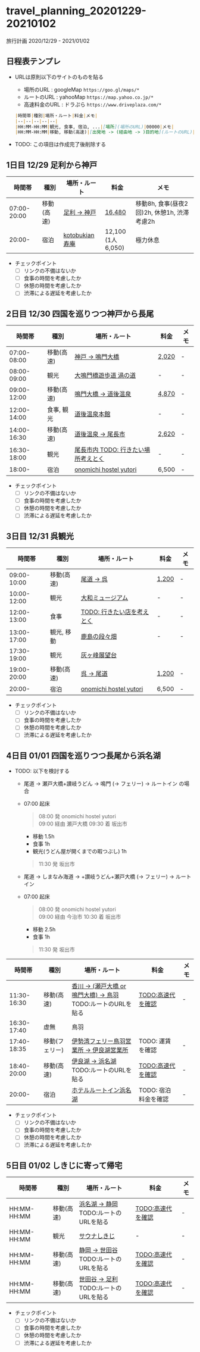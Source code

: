 # travel_planning_20201229-20210102
旅行計画 2020/12/29 - 2021/01/02

## 日程表テンプレ

* URLは原則以下のサイトのものを貼る
    * 場所のURL : googleMap `https://goo.gl/maps/*`
    * ルートのURL : yahooMap `https://map.yahoo.co.jp/*`
    * 高速料金のURL : ドラぷら `https://www.driveplaza.com/*`

    ```md
    |時間帯|種別|場所・ルート|料金|メモ|
    |--|--|--|--|--|
    |HH:MM-HH:MM|観光, 食事, 宿泊, ...|[場所](場所のURL)|00000|メモ|
    |HH:MM-HH:MM|移動, 移動(高速)|[出発地 -> (経由地 -> )目的地](ルートのURL)|[値段](高速料金のURL)|メモ|
    ```

* TODO: この項目は作成完了後削除する

## **1日目 12/29** 足利から神戸

|時間帯|種別|場所・ルート|料金|メモ|
|--|--|--|--|--|
|07:00-20:00|移動(高速)|[足利 -> 神戸](https://yahoo.jp/6rKKJi) |[16,480](https://www.driveplaza.com/dp/SearchQuick?startPlaceKana=足利&arrivePlaceKana=東浦&searchHour=7&searchMinute=0&kind=1&keiyuPlaceKana=&keiyuPlaceKana2=&keiyuPlaceKana3=&searchYear=2020&searchMonth=12&searchDay=29&roadType1=off&roadType2=off&roadType=15&carType=1&priority=3&selectickindflg=0)|移動8h, 食事(昼夜2回)2h, 休憩1h, 渋滞考慮2h|
|20:00-|宿泊|[kotobukian 寿庵](https://goo.gl/maps/ueyBWsNvdEnkAf4v5)|12,100<br>(1人6,050)|極力休息|

* チェックポイント
    * [ ] リンクの不備はないか
    * [ ] 食事の時間を考慮したか
    * [ ] 休憩の時間を考慮したか
    * [ ] 渋滞による遅延を考慮したか

## **2日目 12/30** 四国を巡りつつ神戸から長尾

|時間帯|種別|場所・ルート|料金|メモ|
|--|--|--|--|--|
|07:00-08:00|移動(高速)|[神戸 -> 鳴門大橋](https://yahoo.jp/51QwKi)|[2,020](https://www.driveplaza.com/dp/SearchQuick?startPlaceKana=東浦&arrivePlaceKana=鳴門北&searchHour=7&searchMinute=0&kind=1&carType=1&priority=2&keiyuPlaceKana=&keiyuPlaceKana2=&keiyuPlaceKana3=&searchYear=2020&searchMonth=12&searchDay=30&selectickindflg=0)|-|
|08:00-09:00|観光|[大鳴門橋遊歩道 渦の道](https://goo.gl/maps/RAsDLbVwrkFXsFr67)|-|-|
|09:00-12:00|移動(高速)|[鳴門大橋 -> 道後温泉](https://yahoo.jp/-_aMjW)|[4,870](https://www.driveplaza.com/dp/SearchQuick?startPlaceKana=鳴門北&arrivePlaceKana=川内&searchHour=9&searchMinute=0&kind=1&keiyuPlaceKana=&keiyuPlaceKana2=&keiyuPlaceKana3=&searchYear=2020&searchMonth=12&searchDay=30&roadType1=off&roadType2=off&roadType=15&carType=1&priority=2&selectickindflg=0)|-|
|12:00-14:00|食事, 観光|[道後温泉本館](https://goo.gl/maps/VbgHYLvt7bAjL4ASA)|-|-|
|14:00-16:30|移動(高速)|[道後温泉 -> 尾長市](https://yahoo.jp/82bNKH)|[2,620](https://www.driveplaza.com/dp/SearchQuick?startPlaceKana=今治北&arrivePlaceKana=向島%28西瀬戸道%29&searchHour=14&searchMinute=0&kind=1&keiyuPlaceKana=&keiyuPlaceKana2=&keiyuPlaceKana3=&searchYear=2020&searchMonth=12&searchDay=30&roadType1=off&roadType2=off&roadType=15&carType=1&priority=2&selectickindflg=0)|-|
|16:30-18:00|観光|[尾長市内 TODO: 行きたい場所考えとく]()|-|-|
|18:00-|宿泊|[onomichi hostel yutori](https://goo.gl/maps/W4BHTnqf5Zc67WkZ8)|6,500|-|

* チェックポイント
    * [ ] リンクの不備はないか
    * [ ] 食事の時間を考慮したか
    * [ ] 休憩の時間を考慮したか
    * [ ] 渋滞による遅延を考慮したか

## **3日目 12/31** 呉観光

|時間帯|種別|場所・ルート|料金|メモ|
|--|--|--|--|--|
|09:00-10:00|移動(高速)|[尾道 -> 呉](https://yahoo.jp/16ezXq)|[1,200](https://www.driveplaza.com/dp/SearchQuick?startPlaceKana=尾道&arrivePlaceKana=高屋&searchHour=21&searchMinute=20&kind=1&carType=1&priority=2&keiyuPlaceKana=&keiyuPlaceKana2=&keiyuPlaceKana3=&searchYear=2020&searchMonth=11&searchDay=26&selectickindflg=0)|-|
|10:00-12:00|観光|[大和ミュージアム](https://goo.gl/maps/EYzXvw7Ae64Ccuhn9)|-|-|
|12:00-13:00|食事|[TODO: 行きたい店を考えとく]()|-|-|
|13:00-17:00|観光, 移動|[鹿島の段々畑](https://goo.gl/maps/2wC1hxr3egYwFDgV8)|-|-|
|17:30-19:00|観光|[灰ヶ峰展望台](https://goo.gl/maps/CwNbaAp85NVia5kDA)
|19:00-20:00|移動(高速)|[呉 -> 尾道](https://yahoo.jp/16ezXq)|[1,200](https://www.driveplaza.com/dp/SearchQuick?startPlaceKana=尾道&arrivePlaceKana=高屋&searchHour=21&searchMinute=20&kind=1&carType=1&priority=2&keiyuPlaceKana=&keiyuPlaceKana2=&keiyuPlaceKana3=&searchYear=2020&searchMonth=11&searchDay=26&selectickindflg=0)|-|
|20:00-|宿泊|[onomichi hostel yutori](https://goo.gl/maps/W4BHTnqf5Zc67WkZ8)|6,500|-|

* チェックポイント
    * [ ] リンクの不備はないか
    * [ ] 食事の時間を考慮したか
    * [ ] 休憩の時間を考慮したか
    * [ ] 渋滞による遅延を考慮したか

## **4日目 01/01** 四国を巡りつつ長尾から浜名湖

* TODO: 以下を検討する

    * 尾道 -> 瀬戸大橋+讃岐うどん -> 鳴門 (-> フェリー) -> ルートイン の場合
    * 07:00 起床
        > 08:00 発 onomichi hostel yutori  
        > 09:00 経由 瀬戸大橋
        > 09:30 着 坂出市  
        * 移動 1.5h
        * 食事 1h
        * 観光(うどん屋が開くまでの暇つぶし) 1h
        > 11:30 発 坂出市  

    * 尾道 -> しまなみ海道 -> +讃岐うどん+瀬戸大橋 (-> フェリー) -> ルートイン
    * 07:00 起床
        > 08:00 発 onomichi hostel yutori  
        > 09:00 経由 今治市
        > 10:30 着 坂出市  
        * 移動 2.5h
        * 食事 1h
        > 11:30 発 坂出市  


|時間帯|種別|場所・ルート|料金|メモ|
|--|--|--|--|--|
|11:30-16:30|移動(高速)|[香川 -> (瀬戸大橋 or 鳴門大橋) -> 鳥羽](ルートのURL)<br>TODO:ルートのURLを貼る|[TODO:高速代を確認](高速料金のURL)|-|
|16:30-17:40|虚無|鳥羽|
|17:40-18:35|移動(フェリー)|[伊勢湾フェリー鳥羽営業所 -> 伊良湖営業所](https://www.isewanferry.co.jp/publics/index/175/#block795-40)|TODO: 運賃を確認|-|
|18:40-20:00|移動(高速)|[伊良湖 -> 浜名湖](ルートのURL)<br>TODO:ルートのURLを貼る|[TODO:高速代を確認](高速料金のURL)|-|
|20:00-|宿泊|[ホテルルートイン浜名湖](https://www.route-inn.co.jp/hotel_list/shizuoka/index_hotel_id_520/)|TODO: 宿泊料金を確認|-|

* チェックポイント
    * [ ] リンクの不備はないか
    * [ ] 食事の時間を考慮したか
    * [ ] 休憩の時間を考慮したか
    * [ ] 渋滞による遅延を考慮したか

## **5日目 01/02** しきじに寄って帰宅

|時間帯|種別|場所・ルート|料金|メモ|
|--|--|--|--|--|
|HH:MM-HH:MM|移動(高速)|[浜名湖 -> 静岡](ルートのURL)<br>TODO:ルートのURLを貼る|[TODO:高速代を確認](高速料金のURL)|-|
|HH:MM-HH:MM|観光|[サウナしきじ](https://goo.gl/maps/goWepsyKv4kzcmCUA)|-|-|
|HH:MM-HH:MM|移動(高速)|[静岡 -> 世田谷](ルートのURL)<br>TODO:ルートのURLを貼る|[TODO:高速代を確認](高速料金のURL)|-|
|HH:MM-HH:MM|移動(高速)|[世田谷 -> 足利](ルートのURL)<br>TODO:ルートのURLを貼る|[TODO:高速代を確認](高速料金のURL)|-|

* チェックポイント
    * [ ] リンクの不備はないか
    * [ ] 食事の時間を考慮したか
    * [ ] 休憩の時間を考慮したか
    * [ ] 渋滞による遅延を考慮したか
